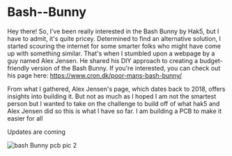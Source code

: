 # Bash--Bunny

Hey there! So, I've been really interested in the Bash Bunny by Hak5, but I have to admit, it's quite pricey. Determined to find an alternative solution, I started scouring the internet for some smarter folks who might have come up with something similar. That's when I stumbled upon a webpage by a guy named Alex Jensen. He shared his DIY approach to creating a budget-friendly version of the Bash Bunny. If you're interested, you can check out his page here: https://www.cron.dk/poor-mans-bash-bunny/

From what I gathered, Alex Jensen's page, which dates back to 2018, offers insights into building it. But not as much as I hoped I am not the smartest person but I wanted to take on the challenge to build off of what hak5 and Alex Jensen did so this is what I have so far. I am building a PCB to make it easier for all

Updates are coming


![bash Bunny pcb pic 2](https://github.com/Echo132/Bash--Bunny/assets/112459359/c49f7a5e-7528-4c3f-89ff-1005be8ec855)
